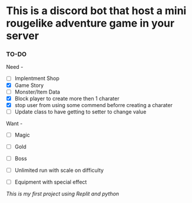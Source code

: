 # This is a discord bot that host a mini rougelike adventure game in your server

### TO-DO 

Need -
- [ ] Implentment Shop
- [x] Game Story
- [ ] Monster/Item Data
- [x] Block player to create more then 1 charater
- [x] stop user from using some commend beforre creating a charater
- [ ] Update class to have getting to setter to change value

Want -
- [ ] Magic
- [ ] Gold
- [ ] Boss
- [ ] Unlimited run with scale on difficulty 
- [ ] Equipment with special effect


*This is my first project using Replit and python*